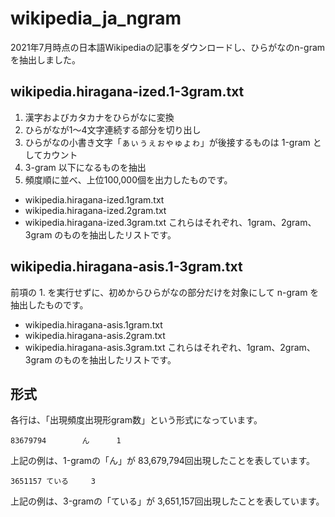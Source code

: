 # wikipedia_ja_ngram
2021年7月時点の日本語Wikipediaの記事をダウンロードし、ひらがなのn-gramを抽出しました。

## wikipedia.hiragana-ized.1-3gram.txt
1. 漢字およびカタカナをひらがなに変換
1. ひらがなが1～4文字連続する部分を切り出し
1. ひらがなの小書き文字「ぁぃぅぇぉゃゅょゎ」が後接するものは 1-gram としてカウント
1. 3-gram 以下になるものを抽出
1. 頻度順に並べ、上位100,000個を出力したものです。

- wikipedia.hiragana-ized.1gram.txt
- wikipedia.hiragana-ized.2gram.txt
- wikipedia.hiragana-ized.3gram.txt
これらはそれぞれ、1gram、2gram、3gram のものを抽出したリストです。

## wikipedia.hiragana-asis.1-3gram.txt
前項の 1. を実行せずに、初めからひらがなの部分だけを対象にして n-gram を抽出したものです。

- wikipedia.hiragana-asis.1gram.txt
- wikipedia.hiragana-asis.2gram.txt
- wikipedia.hiragana-asis.3gram.txt
これらはそれぞれ、1gram、2gram、3gram のものを抽出したリストです。

## 形式
各行は、「出現頻度<TAB>出現形<TAB>gram数」という形式になっています。

```
83679794        ん      1
```

上記の例は、1-gramの「ん」が 83,679,794回出現したことを表しています。


```
3651157 ている     3
```

上記の例は、3-gramの「ている」が 3,651,157回出現したことを表しています。
